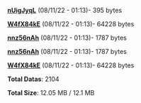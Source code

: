 [**nUigJyqL**](/data/nUigJyqL.txt) (08/11/22 - 01:13)- 395 bytes

[**W4fX84kE**](/data/W4fX84kE.txt) (08/11/22 - 01:13)- 64228 bytes

[**nnz56nAh**](/data/nnz56nAh.txt) (08/11/22 - 01:13)- 1787 bytes

[**nnz56nAh**](/data/nnz56nAh.txt) (08/11/22 - 01:13)- 1787 bytes

[**W4fX84kE**](/data/W4fX84kE.txt) (08/11/22 - 01:13)- 64228 bytes

**Total Datas**: 2104

**Total Size**: 12.05 MB / 12.1 MB